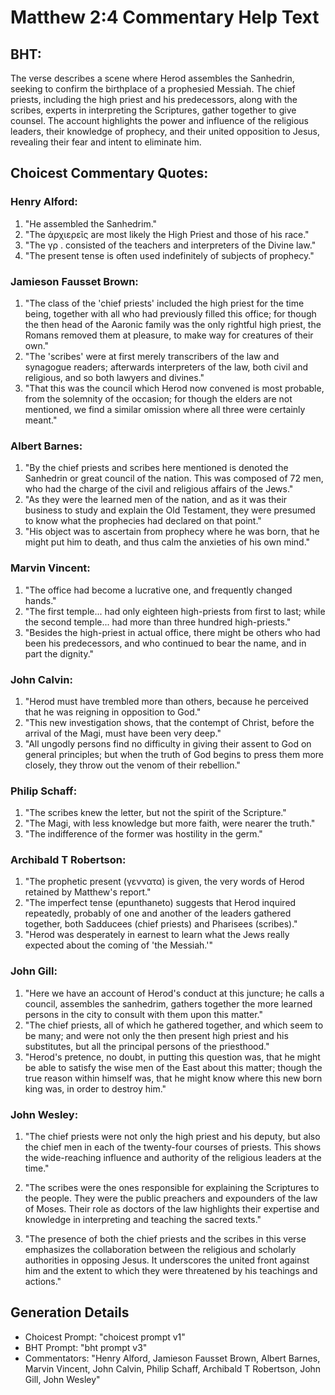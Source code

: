 # Matthew 2:4 Commentary Help Text

## BHT:
The verse describes a scene where Herod assembles the Sanhedrin, seeking to confirm the birthplace of a prophesied Messiah. The chief priests, including the high priest and his predecessors, along with the scribes, experts in interpreting the Scriptures, gather together to give counsel. The account highlights the power and influence of the religious leaders, their knowledge of prophecy, and their united opposition to Jesus, revealing their fear and intent to eliminate him.

## Choicest Commentary Quotes:
### Henry Alford:
1. "He assembled the Sanhedrim."
2. "The ἀρχιερεῖς are most likely the High Priest and those of his race."
3. "The γρ . consisted of the teachers and interpreters of the Divine law."
4. "The present tense is often used indefinitely of subjects of prophecy."

### Jamieson Fausset Brown:
1. "The class of the 'chief priests' included the high priest for the time being, together with all who had previously filled this office; for though the then head of the Aaronic family was the only rightful high priest, the Romans removed them at pleasure, to make way for creatures of their own."
2. "The 'scribes' were at first merely transcribers of the law and synagogue readers; afterwards interpreters of the law, both civil and religious, and so both lawyers and divines."
3. "That this was the council which Herod now convened is most probable, from the solemnity of the occasion; for though the elders are not mentioned, we find a similar omission where all three were certainly meant."


### Albert Barnes:
1. "By the chief priests and scribes here mentioned is denoted the Sanhedrin or great council of the nation. This was composed of 72 men, who had the charge of the civil and religious affairs of the Jews."
2. "As they were the learned men of the nation, and as it was their business to study and explain the Old Testament, they were presumed to know what the prophecies had declared on that point."
3. "His object was to ascertain from prophecy where he was born, that he might put him to death, and thus calm the anxieties of his own mind."

### Marvin Vincent:
1. "The office had become a lucrative one, and frequently changed hands."
2. "The first temple... had only eighteen high-priests from first to last; while the second temple... had more than three hundred high-priests."
3. "Besides the high-priest in actual office, there might be others who had been his predecessors, and who continued to bear the name, and in part the dignity."

### John Calvin:
1. "Herod must have trembled more than others, because he perceived that he was reigning in opposition to God."
2. "This new investigation shows, that the contempt of Christ, before the arrival of the Magi, must have been very deep."
3. "All ungodly persons find no difficulty in giving their assent to God on general principles; but when the truth of God begins to press them more closely, they throw out the venom of their rebellion."

### Philip Schaff:
1. "The scribes knew the letter, but not the spirit of the Scripture."
2. "The Magi, with less knowledge but more faith, were nearer the truth."
3. "The indifference of the former was hostility in the germ."

### Archibald T Robertson:
1. "The prophetic present (γεννατα) is given, the very words of Herod retained by Matthew's report."
2. "The imperfect tense (epunthaneto) suggests that Herod inquired repeatedly, probably of one and another of the leaders gathered together, both Sadducees (chief priests) and Pharisees (scribes)."
3. "Herod was desperately in earnest to learn what the Jews really expected about the coming of 'the Messiah.'"

### John Gill:
1. "Here we have an account of Herod's conduct at this juncture; he calls a council, assembles the sanhedrim, gathers together the more learned persons in the city to consult with them upon this matter." 
2. "The chief priests, all of which he gathered together, and which seem to be many; and were not only the then present high priest and his substitutes, but all the principal persons of the priesthood."
3. "Herod's pretence, no doubt, in putting this question was, that he might be able to satisfy the wise men of the East about this matter; though the true reason within himself was, that he might know where this new born king was, in order to destroy him."

### John Wesley:
1. "The chief priests were not only the high priest and his deputy, but also the chief men in each of the twenty-four courses of priests. This shows the wide-reaching influence and authority of the religious leaders at the time." 

2. "The scribes were the ones responsible for explaining the Scriptures to the people. They were the public preachers and expounders of the law of Moses. Their role as doctors of the law highlights their expertise and knowledge in interpreting and teaching the sacred texts." 

3. "The presence of both the chief priests and the scribes in this verse emphasizes the collaboration between the religious and scholarly authorities in opposing Jesus. It underscores the united front against him and the extent to which they were threatened by his teachings and actions."


## Generation Details
- Choicest Prompt: "choicest prompt v1"
- BHT Prompt: "bht prompt v3"
- Commentators: "Henry Alford, Jamieson Fausset Brown, Albert Barnes, Marvin Vincent, John Calvin, Philip Schaff, Archibald T Robertson, John Gill, John Wesley"
